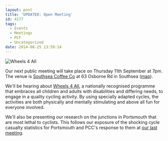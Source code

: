 ```yaml
---
layout: post
title: 'UPDATED: Open Meeting'
id: 4177
tags:
  - Events
  - Meetings
  - PCF
  - Uncategorized
date: 2014-08-25 13:59:14
---
```


![Wheels 4 All](/assets/DSCF0645-300x225.jpg "Wheels 4 All")

Our next public meeting will take place on Thursday 11th September at 7pm. The venue is [Southsea Coffee Co](http://www.southseacoffee.co.uk "Southsea Coffee Co") at 63 Osborne Rd in Southsea ([map](https://www.google.co.uk/maps/place/Southsea+Coffee+Co/@50.7850641,-1.0875733,17z/data=!4m2!3m1!1s0x0:0xb819951aede6fc65 "Southsea Coffee Co Location")).

We'll be hearing about [Wheels 4 All](http://www.cycling.org.uk/wfa/intro "Wheels 4 All"), a nationally recognised programme that embraces all children and adults with disabilities and differing needs, to engage in a quality cycling activity. By using specially adapted cycles, the activities are both physically and mentally stimulating and above all fun for everyone involved.

We'll also be presenting our research on the junctions in Portsmouth that are most lethal to cyclists. This follows our exposure of the shocking cycle casualty statistics for Portsmouth and PCC's response to them at [our last meeting](/2014/07/open-meeting-report/ "Open Meeting Report").